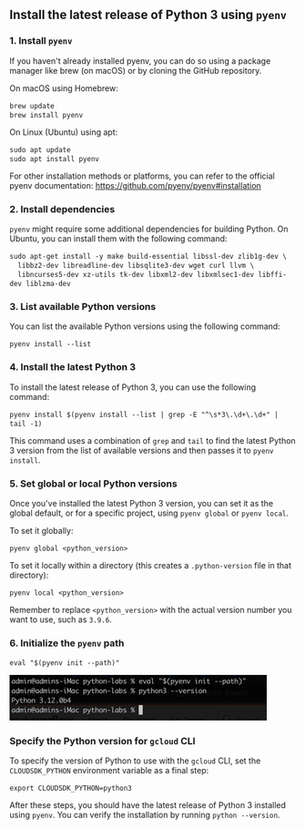 ## Install the latest release of Python 3 using `pyenv`

### 1. Install `pyenv`

If you haven't already installed pyenv, you can do so using a package manager like brew (on macOS) or by cloning the GitHub repository.

On macOS using Homebrew:

```shell
brew update
brew install pyenv
```

On Linux (Ubuntu) using apt:

```shell
sudo apt update
sudo apt install pyenv
```

For other installation methods or platforms, you can refer to the official pyenv documentation: https://github.com/pyenv/pyenv#installation

### 2. Install dependencies

`pyenv` might require some additional dependencies for building Python.
On Ubuntu, you can install them with the following command:

```shell
sudo apt-get install -y make build-essential libssl-dev zlib1g-dev \
  libbz2-dev libreadline-dev libsqlite3-dev wget curl llvm \
  libncurses5-dev xz-utils tk-dev libxml2-dev libxmlsec1-dev libffi-dev liblzma-dev
```

### 3. List available Python versions

You can list the available Python versions using the following command:

```shell
pyenv install --list
```

### 4. Install the latest Python 3

To install the latest release of Python 3, you can use the following command:

```shell
pyenv install $(pyenv install --list | grep -E "^\s*3\.\d+\.\d+" | tail -1)
```

This command uses a combination of `grep` and `tail` to find the latest Python 3 version from the list of available versions and then passes it to `pyenv install`.

### 5. Set global or local Python versions

Once you've installed the latest Python 3 version, you can set it as the global default, or for a specific project, using `pyenv global` or `pyenv local`.

To set it globally:

```shell
pyenv global <python_version>
```

To set it locally within a directory (this creates a `.python-version` file in that directory):

```shell
pyenv local <python_version>
```

Remember to replace `<python_version>` with the actual version number you want to use, such as `3.9.6`.

### 6. Initialize the `pyenv` path

```shell
eval "$(pyenv init --path)"
```

![init_pyenv_path.png](img/init_pyenv_path.png)

### Specify the Python version for `gcloud` CLI

To specify the version of Python to use with the `gcloud` CLI, set the `CLOUDSDK_PYTHON` environment variable as a final step:

```shell
export CLOUDSDK_PYTHON=python3
```

After these steps, you should have the latest release of Python 3 installed using `pyenv`.
You can verify the installation by running `python --version`.
